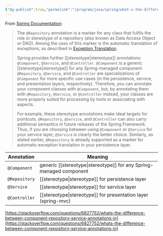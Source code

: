 ```yaml
---
{"dg-publish":true,"permalink":"/program/java/spring/what-s-the-difference-between-component-repository-and-service-annotations-in-spring/","noteIcon":""}
---
```


From [Spring Documentation](https://docs.spring.io/spring-framework/docs/current/spring-framework-reference/core.html#beans-stereotype-annotations):


> The `@Repository` annotation is a marker for any class that fulfils the role or stereotype of a repository (also known as Data Access Object or DAO). Among the uses of this marker is the automatic translation of exceptions, as described in [Exception Translation](https://docs.spring.io/spring-framework/docs/current/spring-framework-reference/data-access.html#orm-exception-translation).
>
> Spring provides further [[stereotype\|stereotype]]  annotations: `@Component`, `@Service`, and `@Controller`. `@Component` is a generic [[stereotype\|stereotype]] for any Spring-managed component. `@Repository`, `@Service`, and `@Controller` are specializations of `@Component` for more specific use cases (in the persistence, service, and presentation layers, respectively). Therefore, you can annotate your component classes with `@Component`, but, by annotating them with `@Repository`, `@Service`, or `@Controller` instead, your classes are more properly suited for processing by tools or associating with aspects.
>
> For example, these stereotype annotations make ideal targets for pointcuts. `@Repository`, `@Service`, and `@Controller` can also carry additional semantics in future releases of the Spring Framework. Thus, if you are choosing between using `@Component` or `@Service` for your service layer, `@Service` is clearly the better choice. Similarly, as stated earlier, `@Repository` is already supported as a marker for automatic exception translation in your persistence layer.

| Annotation    | Meaning                                             |
| ------------- | --------------------------------------------------- |
| `@Component`  | generic [[stereotype\|stereotype]] for any Spring-managed component |
| `@Repository` |  [[stereotype\|stereotype]]  for persistence layer                    |
| `@Service`    |  [[stereotype\|stereotype]]  for service layer                        |
| `@Controller` |  [[stereotype\|stereotype]]  for presentation layer (spring-mvc)      |

 [https://stackoverflow.com/questions/6827752/whats-the-difference-between-component-repository-service-annotations-in](https://stackoverflow.com/questions/6827752/whats-the-difference-between-component-repository-service-annotations-in)
